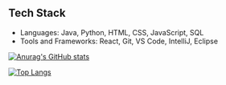 Tech Stack
---
- Languages: Java, Python, HTML, CSS, JavaScript, SQL
- Tools and Frameworks: React, Git, VS Code, IntelliJ, Eclipse

[![Anurag's GitHub stats](https://github-readme-stats.vercel.app/api?username=dleonsilva7226)](https://github.com/dleonsilva7226/github-readme-stats)

[![Top Langs](https://github-readme-stats.vercel.app/api/top-langs/?username=dleonsilva7226)](https://github.com/dleonsilva7226/github-readme-stats)




<!---
dleonsilva7226/dleonsilva7226 is a ✨ special ✨ repository because its `README.md` (this file) appears on your GitHub profile.
You can click the Preview link to take a look at your changes.
--->

